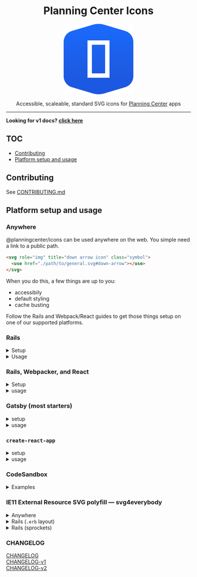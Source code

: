 <div align="center">

# Planning Center Icons

![Planning Center Icons logo](./logo.svg)

Accessible, scaleable, standard SVG icons for [Planning Center](https://planning.center) apps

<hr />

</div>

**Looking for v1 docs? [click here](https://github.com/planningcenter/icons/tree/v1)**

## TOC

<!-- toc -->

- [Contributing](#contributing)
- [Platform setup and usage](#platform-setup-and-usage)

<!-- tocstop -->

## Contributing

See [CONTRIBUTING.md](./CONTRIBUTING.md)

## Platform setup and usage

### Anywhere

@planningcenter/icons can be used anywhere on the web.
You simple need a link to a public path.

```html
<svg role="img" title="down arrow icon" class="symbol">
  <use href="./path/to/general.svg#down-arrow"></use>
</svg>
```

When you do this, a few things are up to you:

- accessibily
- default styling
- cache busting

Follow the Rails and Webpack/React guides to get those things setup on one of our supported platforms.

### Rails

<details>
<summary>Setup</summary>

Add this to `config/initializers/assets.rb`.

```rb
# Add node_modules as a known asset path
config.assets.paths << Rails.root.join('node_modules')

# Add assets to precompile step
# Add as many sprites as needed
Rails.application.config.assets.precompile += %w(
  @planningcenter/icons/sprites/general.svg
)
```

Add this helper.

```rb
module IconHelper
  def external_icon(name, **attrs)
    planningcenter_svg_use_tag(name, attrs) do |path|
      relativize_asset_path(asset_path(path))
    end
  end
end
```

`planningcenter_svg_use_tag` and `relativize_asset_path` are provided by the [ministrycentered/interfaces](https://github.com/ministrycentered/interfaces/) gem.
It's bundled into all Planning Center apps.

</details>

<details>
<summary>Usage</summary>
Once Rails is setup with the `external_icon` helper, it can be used it like so.

```erb
<%= external_icon("general#down-arrow") %>
```

By default `external_icon` uses the [symbol class, included in this project.](https://github.com/planningcenter/icons/blob/master/css/symbol.css)

We **recommended** styling icons from an ancestor.
This helps to keep app-code separate from icon implementation:

```erb
<span style="color: blue; font-size: 20px">
  <%= external_icon("general#down-arrow") %>
</span>
```

You can add HTML attributes to the `use` tag via the helper.
This can be handy for specially styled icons or those you target via JavaScript.

</details>

### Rails, Webpacker, and React

<details>
<summary>Setup</summary>

Add the `file-loader` npm package (`yarn add file-loader`).

Once installed, add the requisite config to `config/webpacker/environments`.
This tellos webpack how to handle required SVG files.

```js
const { environment } = require("@rails/webpacker");

environment.loaders.append("file", {
  test: /\.svg$/,
  use: [
    {
      loader: "file-loader"
    }
  ]
});

module.exports = environment;
```

</details>

<details>
<summary>usage</summary>
With the `file-loader` setup above.
You can use `import` to resolve digested paths to `.svg` assets.

```js
import svgPath from "@planningcenter/icons/sprites/general.svg";

//=> "/packs/23besrhaoub-general.svg"
```

Add `@planningcenter/symbol` to you app (`yarn add @planningcenter/symbol`).
This component handles the display of your SVG sprite, using `use` tags.
It also gives you smart accessible defaults.

Add a component to your app that looks lomething like this.

```jsx
import React from "react";
import Symbol from "@planningcenter/symbol";

import general from "@planningcenter/icons/sprites/general.svg";

let icons = {
  general
};

function ExternalIcon({ symbol: s, ...platformProps }) {
  const [collection, symbol] = s.replace(".svg", "").split("#");

  return (
    <Symbol symbol={`${icons[collection]}#${symbol}`} {...platformProps} />
  );
}

export default ExternalIcon;
```

Run `bin/webpack-dev-server` to get fresh assets in development.

</detail>

<detail>

With the implementation above you can used cached, accessible icons in React, like so.

```jsx
import Icon from "./path/to/external_icon.js"

<Icon symbol="general#down-arrow">
```

We **recommended** styling icons from an ancestor.
This helps to keep app-code separate from icon implementation:

```erb
<span style={{ color: "blue", fontSize: 20 }}>
  <%= external_icon("general#down-arrow") %>
</span>
```

You can add props to the `use` tag via the `Icon` component.
This can be handy for specially styled icons or those you target via JavaScript (that's probably not a good idea but maybe you do it).

```erb
<Icon
  symbol="general#down-arrow"
  id="myIcon"
  class="my-special-icon"
>
```

</details>

### Gatsby (most starters)

<details>
<summary>setup</summary>

add [@planningcenter/icons](https://github.com/planningcenter/icons) and [@planningcenter/symbol](https://github.com/planningcenter/javascript/tree/master/packages/symbol) to your project:

```bash
yarn @planningcenter/icons @planningcenter/symbol
```
</details>

<details>
<summary>usage</summary>

```jsx
import general from "@planningcenter/icons/sprite/general.svg"
import "@planningcenter/icons/css/symbol.css"
import Symbol from "@planningcenter/symbol"

function App() {
  return <Symbol symbol={`${general}#down-arrow`} />;
}
```

</details>


### `create-react-app`

<details>
<summary>setup</summary>

add [@planningcenter/icons](https://github.com/planningcenter/icons) and [@planningcenter/symbol](https://github.com/planningcenter/javascript/tree/master/packages/symbol) to your project:

```bash
yarn @planningcenter/icons @planningcenter/symbol
```
</details>

<details>
<summary>usage</summary>

```jsx
import general from "@planningcenter/icons/sprite/general.svg"
import "@planningcenter/icons/css/symbol.css"
import Symbol from "@planningcenter/symbol"

function App() {
  return <Symbol symbol={`${general}#down-arrow`} />;
}
```

</details>

### CodeSandbox
<details>
<summary>Examples</summary>

[@planningcenter/icons, single SVG](https://codesandbox.io/s/l557znx8qz)  
[@planningcenter/icons, SVG sprite](https://codesandbox.io/s/km3xqvxrn3)  
</details>

### IE11 External Resource SVG polyfill — svg4everybody

<details>
<summary>Anywhere</summary>

```html
<script src="/path/to/svg4everybody.js"></script>
<script>window.svg4everybody()</script>
```

</details>

<details>
<summary>Rails (<code>.erb</code> layout)</summary>

### Setup (layout)

```erb
<%= javascript_include_tag "@planningcenter/icons/js/svg4everybody.js">
<script>
  window.svg4everybody()
</script>
```

</details>

<details>
<summary>Rails (sprockets)</summary>

```js
//= require "@planningcenter/icons/js/svg4everybody.js
//= require_self

window.svg4everybody();
```

</details>


### CHANGELOG

[CHANGELOG](./CHANGELOG.md)  
[CHANGELOG-v1](./changelog/CHANGELOG-v1.md)  
[CHANGELOG-v2](./changelog/CHANGELOG-v2.md)

